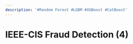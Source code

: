 ```yaml
---
description: '#Random Forest #LGBM #XGBoost #CatBoost'
---
```


# IEEE-CIS Fraud Detection (4)

<figure><img src="../../../.gitbook/assets/IEEE-CIS Fraud Detection (머신러닝4조)_페이지_01.jpg" alt=""><figcaption></figcaption></figure>

<figure><img src="../../../.gitbook/assets/IEEE-CIS Fraud Detection (머신러닝4조)_페이지_02.jpg" alt=""><figcaption></figcaption></figure>

<figure><img src="../../../.gitbook/assets/IEEE-CIS Fraud Detection (머신러닝4조)_페이지_03.jpg" alt=""><figcaption></figcaption></figure>

<figure><img src="../../../.gitbook/assets/IEEE-CIS Fraud Detection (머신러닝4조)_페이지_04.jpg" alt=""><figcaption></figcaption></figure>

<figure><img src="../../../.gitbook/assets/IEEE-CIS Fraud Detection (머신러닝4조)_페이지_05.jpg" alt=""><figcaption></figcaption></figure>

<figure><img src="../../../.gitbook/assets/IEEE-CIS Fraud Detection (머신러닝4조)_페이지_06.jpg" alt=""><figcaption></figcaption></figure>

<figure><img src="../../../.gitbook/assets/IEEE-CIS Fraud Detection (머신러닝4조)_페이지_07.jpg" alt=""><figcaption></figcaption></figure>

<figure><img src="../../../.gitbook/assets/IEEE-CIS Fraud Detection (머신러닝4조)_페이지_08.jpg" alt=""><figcaption></figcaption></figure>

<figure><img src="../../../.gitbook/assets/IEEE-CIS Fraud Detection (머신러닝4조)_페이지_09.jpg" alt=""><figcaption></figcaption></figure>

<figure><img src="../../../.gitbook/assets/IEEE-CIS Fraud Detection (머신러닝4조)_페이지_10.jpg" alt=""><figcaption></figcaption></figure>

<figure><img src="../../../.gitbook/assets/IEEE-CIS Fraud Detection (머신러닝4조)_페이지_11.jpg" alt=""><figcaption></figcaption></figure>

<figure><img src="../../../.gitbook/assets/IEEE-CIS Fraud Detection (머신러닝4조)_페이지_12.jpg" alt=""><figcaption></figcaption></figure>

<figure><img src="../../../.gitbook/assets/IEEE-CIS Fraud Detection (머신러닝4조)_페이지_13.jpg" alt=""><figcaption></figcaption></figure>

<figure><img src="../../../.gitbook/assets/IEEE-CIS Fraud Detection (머신러닝4조)_페이지_14.jpg" alt=""><figcaption></figcaption></figure>

<figure><img src="../../../.gitbook/assets/IEEE-CIS Fraud Detection (머신러닝4조)_페이지_15.jpg" alt=""><figcaption></figcaption></figure>

<figure><img src="../../../.gitbook/assets/IEEE-CIS Fraud Detection (머신러닝4조)_페이지_16.jpg" alt=""><figcaption></figcaption></figure>

<figure><img src="../../../.gitbook/assets/IEEE-CIS Fraud Detection (머신러닝4조)_페이지_17.jpg" alt=""><figcaption></figcaption></figure>

<figure><img src="../../../.gitbook/assets/IEEE-CIS Fraud Detection (머신러닝4조)_페이지_18.jpg" alt=""><figcaption></figcaption></figure>

<figure><img src="../../../.gitbook/assets/IEEE-CIS Fraud Detection (머신러닝4조)_페이지_19.jpg" alt=""><figcaption></figcaption></figure>

<figure><img src="../../../.gitbook/assets/IEEE-CIS Fraud Detection (머신러닝4조)_페이지_20.jpg" alt=""><figcaption></figcaption></figure>

<figure><img src="../../../.gitbook/assets/IEEE-CIS Fraud Detection (머신러닝4조)_페이지_21.jpg" alt=""><figcaption></figcaption></figure>

<figure><img src="../../../.gitbook/assets/IEEE-CIS Fraud Detection (머신러닝4조)_페이지_22.jpg" alt=""><figcaption></figcaption></figure>

<figure><img src="../../../.gitbook/assets/IEEE-CIS Fraud Detection (머신러닝4조)_페이지_23.jpg" alt=""><figcaption></figcaption></figure>

<figure><img src="../../../.gitbook/assets/IEEE-CIS Fraud Detection (머신러닝4조)_페이지_24.jpg" alt=""><figcaption></figcaption></figure>

<figure><img src="../../../.gitbook/assets/IEEE-CIS Fraud Detection (머신러닝4조)_페이지_25.jpg" alt=""><figcaption></figcaption></figure>

<figure><img src="../../../.gitbook/assets/IEEE-CIS Fraud Detection (머신러닝4조)_페이지_26.jpg" alt=""><figcaption></figcaption></figure>

<figure><img src="../../../.gitbook/assets/IEEE-CIS Fraud Detection (머신러닝4조)_페이지_27.jpg" alt=""><figcaption></figcaption></figure>

<figure><img src="../../../.gitbook/assets/IEEE-CIS Fraud Detection (머신러닝4조)_페이지_28.jpg" alt=""><figcaption></figcaption></figure>

<figure><img src="../../../.gitbook/assets/IEEE-CIS Fraud Detection (머신러닝4조)_페이지_29.jpg" alt=""><figcaption></figcaption></figure>

<figure><img src="../../../.gitbook/assets/IEEE-CIS Fraud Detection (머신러닝4조)_페이지_30.jpg" alt=""><figcaption></figcaption></figure>

<figure><img src="../../../.gitbook/assets/IEEE-CIS Fraud Detection (머신러닝4조)_페이지_31.jpg" alt=""><figcaption></figcaption></figure>

<figure><img src="../../../.gitbook/assets/IEEE-CIS Fraud Detection (머신러닝4조)_페이지_32.jpg" alt=""><figcaption></figcaption></figure>

<figure><img src="../../../.gitbook/assets/IEEE-CIS Fraud Detection (머신러닝4조)_페이지_33.jpg" alt=""><figcaption></figcaption></figure>

<figure><img src="../../../.gitbook/assets/IEEE-CIS Fraud Detection (머신러닝4조)_페이지_34.jpg" alt=""><figcaption></figcaption></figure>

<figure><img src="../../../.gitbook/assets/IEEE-CIS Fraud Detection (머신러닝4조)_페이지_35.jpg" alt=""><figcaption></figcaption></figure>

<figure><img src="../../../.gitbook/assets/IEEE-CIS Fraud Detection (머신러닝4조)_페이지_36.jpg" alt=""><figcaption></figcaption></figure>

<figure><img src="../../../.gitbook/assets/IEEE-CIS Fraud Detection (머신러닝4조)_페이지_37.jpg" alt=""><figcaption></figcaption></figure>

<figure><img src="../../../.gitbook/assets/IEEE-CIS Fraud Detection (머신러닝4조)_페이지_38.jpg" alt=""><figcaption></figcaption></figure>

<figure><img src="../../../.gitbook/assets/IEEE-CIS Fraud Detection (머신러닝4조)_페이지_39.jpg" alt=""><figcaption></figcaption></figure>

<figure><img src="../../../.gitbook/assets/IEEE-CIS Fraud Detection (머신러닝4조)_페이지_40.jpg" alt=""><figcaption></figcaption></figure>

<figure><img src="../../../.gitbook/assets/IEEE-CIS Fraud Detection (머신러닝4조)_페이지_41.jpg" alt=""><figcaption></figcaption></figure>

<figure><img src="../../../.gitbook/assets/IEEE-CIS Fraud Detection (머신러닝4조)_페이지_42.jpg" alt=""><figcaption></figcaption></figure>

<figure><img src="../../../.gitbook/assets/IEEE-CIS Fraud Detection (머신러닝4조)_페이지_43.jpg" alt=""><figcaption></figcaption></figure>

<figure><img src="../../../.gitbook/assets/IEEE-CIS Fraud Detection (머신러닝4조)_페이지_44.jpg" alt=""><figcaption></figcaption></figure>

<figure><img src="../../../.gitbook/assets/IEEE-CIS Fraud Detection (머신러닝4조)_페이지_45.jpg" alt=""><figcaption></figcaption></figure>

<figure><img src="../../../.gitbook/assets/IEEE-CIS Fraud Detection (머신러닝4조)_페이지_46.jpg" alt=""><figcaption></figcaption></figure>

<figure><img src="../../../.gitbook/assets/IEEE-CIS Fraud Detection (머신러닝4조)_페이지_47.jpg" alt=""><figcaption></figcaption></figure>

<figure><img src="../../../.gitbook/assets/IEEE-CIS Fraud Detection (머신러닝4조)_페이지_48.jpg" alt=""><figcaption></figcaption></figure>

<figure><img src="../../../.gitbook/assets/IEEE-CIS Fraud Detection (머신러닝4조)_페이지_49.jpg" alt=""><figcaption></figcaption></figure>

<figure><img src="../../../.gitbook/assets/IEEE-CIS Fraud Detection (머신러닝4조)_페이지_50.jpg" alt=""><figcaption></figcaption></figure>

<figure><img src="../../../.gitbook/assets/IEEE-CIS Fraud Detection (머신러닝4조)_페이지_51.jpg" alt=""><figcaption></figcaption></figure>

<figure><img src="../../../.gitbook/assets/IEEE-CIS Fraud Detection (머신러닝4조)_페이지_52.jpg" alt=""><figcaption></figcaption></figure>

<figure><img src="../../../.gitbook/assets/IEEE-CIS Fraud Detection (머신러닝4조)_페이지_53.jpg" alt=""><figcaption></figcaption></figure>

<figure><img src="../../../.gitbook/assets/IEEE-CIS Fraud Detection (머신러닝4조)_페이지_54.jpg" alt=""><figcaption></figcaption></figure>

<figure><img src="../../../.gitbook/assets/IEEE-CIS Fraud Detection (머신러닝4조)_페이지_55.jpg" alt=""><figcaption></figcaption></figure>

<figure><img src="../../../.gitbook/assets/IEEE-CIS Fraud Detection (머신러닝4조)_페이지_56.jpg" alt=""><figcaption></figcaption></figure>

<figure><img src="../../../.gitbook/assets/IEEE-CIS Fraud Detection (머신러닝4조)_페이지_57.jpg" alt=""><figcaption></figcaption></figure>

<figure><img src="../../../.gitbook/assets/IEEE-CIS Fraud Detection (머신러닝4조)_페이지_58.jpg" alt=""><figcaption></figcaption></figure>

<figure><img src="../../../.gitbook/assets/IEEE-CIS Fraud Detection (머신러닝4조)_페이지_59.jpg" alt=""><figcaption></figcaption></figure>

<figure><img src="../../../.gitbook/assets/IEEE-CIS Fraud Detection (머신러닝4조)_페이지_60.jpg" alt=""><figcaption></figcaption></figure>

<figure><img src="../../../.gitbook/assets/IEEE-CIS Fraud Detection (머신러닝4조)_페이지_61.jpg" alt=""><figcaption></figcaption></figure>

<figure><img src="../../../.gitbook/assets/IEEE-CIS Fraud Detection (머신러닝4조)_페이지_62.jpg" alt=""><figcaption></figcaption></figure>

<figure><img src="../../../.gitbook/assets/IEEE-CIS Fraud Detection (머신러닝4조)_페이지_63.jpg" alt=""><figcaption></figcaption></figure>

<figure><img src="../../../.gitbook/assets/IEEE-CIS Fraud Detection (머신러닝4조)_페이지_64.jpg" alt=""><figcaption></figcaption></figure>

<figure><img src="../../../.gitbook/assets/IEEE-CIS Fraud Detection (머신러닝4조)_페이지_65.jpg" alt=""><figcaption></figcaption></figure>

<figure><img src="../../../.gitbook/assets/IEEE-CIS Fraud Detection (머신러닝4조)_페이지_66.jpg" alt=""><figcaption></figcaption></figure>

